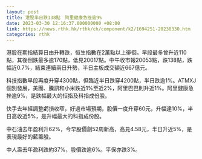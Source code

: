 ```yaml
---
layout: post
title: 港股半日跌138點　阿里健康急挫逾9%
date: 2023-03-30 12:16:37.000000000 +08:00
link: https://news.rthk.hk/rthk/ch/component/k2/1694251-20230330.htm
categories: rthk
---
```


港股在期指結算日由升轉跌，恒生指數在2萬點以上徘徊，早段最多曾升近110點，其後倒跌最多逾170點，低見20017點。中午收市報20053點，跌138點，跌幅近0.7%，結束連續兩日升勢，半日主板成交額近667億元。

科技指數早段再度升穿4300點，但臨近半日跌穿4200點，半日跌逾1%。ATMXJ個別發展，美團、騰訊和小米跌近1%至近2%，阿里巴巴則升近1%。阿里健康急挫逾9%，是跌幅最大的恒指及科指成份股。

快手去年經調整虧損收窄，好過市場預期，股價一度升穿60元，升幅達10%，半日高收近5%，是升幅最大的科指成份股。

中石油去年盈利升62%，今早股價創52周新高，高見4.58元，半日升近5%，是表現最好的藍籌股。

中人壽去年盈利跌約37%，股價跌逾6%。平保亦跌3%。
